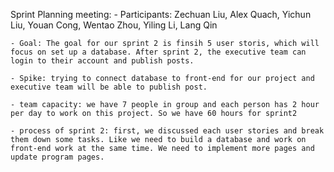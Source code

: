 Sprint Planning meeting:
    - Participants: Zechuan Liu, Alex Quach, Yichun Liu, Youan Cong, Wentao Zhou, Yiling Li, Lang Qin

    - Goal: The goal for our sprint 2 is finsih 5 user storis, which will focus on set up a database. After sprint 2, the executive team can login to their account and publish posts.
    
    - Spike: trying to connect database to front-end for our project and executive team will be able to publish post.

    - team capacity: we have 7 people in group and each person has 2 hour per day to work on this project. So we have 60 hours for sprint2

    - process of sprint 2: first, we discussed each user stories and break them down some tasks. Like we need to build a database and work on front-end work at the same time. We need to implement more pages and update program pages.
